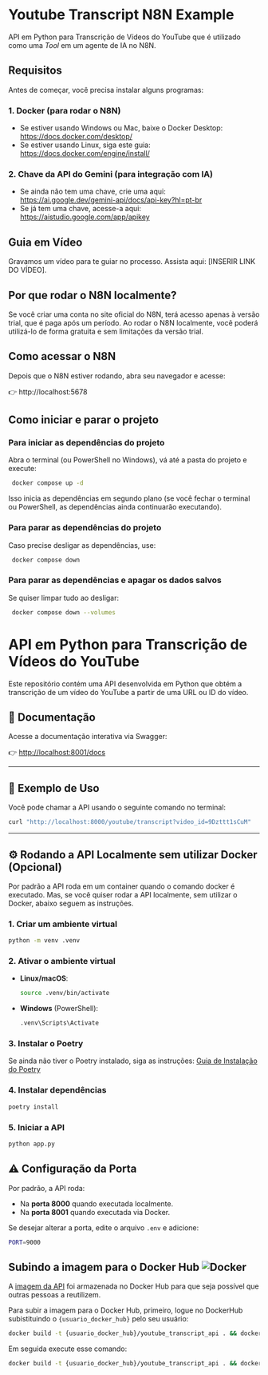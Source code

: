# Youtube Transcript N8N Example

API em Python para Transcrição de Vídeos do YouTube que é utilizado como uma _Tool_ em um agente de IA no N8N.

## Requisitos

Antes de começar, você precisa instalar alguns programas:

### 1. Docker (para rodar o N8N)

- Se estiver usando Windows ou Mac, baixe o Docker Desktop: https://docs.docker.com/desktop/
- Se estiver usando Linux, siga este guia: https://docs.docker.com/engine/install/

### 2. Chave da API do Gemini (para integração com IA)

- Se ainda não tem uma chave, crie uma aqui: https://ai.google.dev/gemini-api/docs/api-key?hl=pt-br
- Se já tem uma chave, acesse-a aqui: https://aistudio.google.com/app/apikey

## Guia em Vídeo

Gravamos um vídeo para te guiar no processo. Assista aqui: [INSERIR LINK DO VÍDEO].

## Por que rodar o N8N localmente?

Se você criar uma conta no site oficial do N8N, terá acesso apenas à versão trial, que é paga após um período. Ao rodar o N8N localmente, você poderá utilizá-lo de forma gratuita e sem limitações da versão trial.

## Como acessar o N8N

Depois que o N8N estiver rodando, abra seu navegador e acesse:

👉 http://localhost:5678

## Como iniciar e parar o projeto

### Para iniciar as dependências do projeto
Abra o terminal (ou PowerShell no Windows), vá até a pasta do projeto e execute:
```sh
 docker compose up -d
```
Isso inicia as dependências em segundo plano (se você fechar o terminal ou PowerShell, as dependências ainda continuarão executando).

### Para parar as dependências do projeto
Caso precise desligar as dependências, use:
```sh
 docker compose down
```

### Para parar as dependências e apagar os dados salvos
Se quiser limpar tudo ao desligar:
```sh
 docker compose down --volumes
```

# API em Python para Transcrição de Vídeos do YouTube

Este repositório contém uma API desenvolvida em Python que obtém a transcrição de um vídeo do YouTube a partir de uma URL ou ID do vídeo.

## 📖 Documentação  

Acesse a documentação interativa via Swagger:  

👉 [http://localhost:8001/docs](http://localhost:8001/docs)  

---

## 🚀 Exemplo de Uso  

Você pode chamar a API usando o seguinte comando no terminal:

```sh
curl "http://localhost:8000/youtube/transcript?video_id=9Dzttt1sCuM"
```

---

## ⚙️ Rodando a API Localmente sem utilizar Docker (Opcional)

Por padrão a API roda em um container quando o comando docker é executado. Mas, se você quiser rodar a API localmente, sem utilizar o Docker, abaixo seguem as instruções.

### 1. Criar um ambiente virtual  

```sh
python -m venv .venv
```

### 2. Ativar o ambiente virtual  

- **Linux/macOS**:  
  ```sh
  source .venv/bin/activate
  ```
- **Windows** (PowerShell):  
  ```sh
  .venv\Scripts\Activate
  ```

### 3. Instalar o Poetry  

Se ainda não tiver o Poetry instalado, siga as instruções: [Guia de Instalação do Poetry](https://python-poetry.org/docs/#installation)

### 4. Instalar dependências  

```sh
poetry install
```

### 5. Iniciar a API  

```sh
python app.py
```


## ⚠️ Configuração da Porta  

Por padrão, a API roda:  
- Na **porta 8000** quando executada localmente.  
- Na **porta 8001** quando executada via Docker.  

Se desejar alterar a porta, edite o arquivo `.env` e adicione:

```sh
PORT=9000
```

## Subindo a imagem para o Docker Hub ![Docker](https://img.shields.io/badge/docker-%230db7ed.svg?style=for-the-badge&logo=docker&logoColor=white)

A [imagem da API](https://hub.docker.com/r/subipranuvem/youtube_transcript_api) foi armazenada no Docker Hub para que seja possível que outras pessoas a reutilizem.

Para subir a imagem para o Docker Hub, primeiro, logue no DockerHub subistituindo o `{usuario_docker_hub}` pelo seu usuário:

```sh
docker build -t {usuario_docker_hub}/youtube_transcript_api . && docker push {usuario_docker_hub}/youtube_transcript_api
```

Em seguida execute esse comando:

```sh
docker build -t {usuario_docker_hub}/youtube_transcript_api . && docker push subipranuvem/youtube_transcript_api
```
